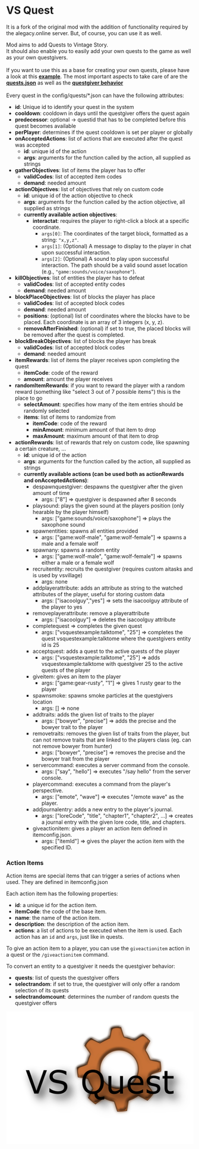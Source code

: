# VS Quest

It is a fork of the original mod with the addition of functionality required by the alegacy.online server. But, of course, you can use it as well.

Mod aims to add Quests to Vintage Story.<br>
It should also enable you to easily add your own quests to the game as well as your own questgivers.<br>
<br>
If you want to use this as a base for creating your own quests, please have a look at this **[example](example)**. The most important aspects to take care of are the **[quests.json](example/assets/vsquestexample/config/quests.json)** as well as the **[questgiver behavior](example/assets/vsquestexample/entities/questgiver.json#L229-L235)**<br><br>
Every quest in the config/quests/*.json can have the following attributes:
* **id**: Unique id to identify your quest in the system
* **cooldown**: cooldown in days until the questgiver offers the quest again
* **predecessor**: optional -> questid that has to be completed before this quest becomes available
* **perPlayer**: determines if the quest cooldown is set per player or globally
* **onAcceptedActions**: list of actions that are executed after the quest was accepted
  * **id**: unique id of the action
  * **args**: arguments for the function called by the action, all supplied as strings
* **gatherObjectives**: list of items the player has to offer
  * **validCodes**: list of accepted item codes
  * **demand**: needed amount
* **actionObjectives**: list of objectives that rely on custom code
  * **id**: unique id of the action objective to check
  * **args**: arguments for the function called by the action objective, all supplied as strings
  * **currently available action objectives**:
    * **interactat**: requires the player to right-click a block at a specific coordinate.
      * `args[0]`: The coordinates of the target block, formatted as a string: `"x,y,z"`.
      * `args[1]`: (Optional) A message to display to the player in chat upon successful interaction.
      * `args[2]`: (Optional) A sound to play upon successful interaction. The path should be a valid sound asset location (e.g., `"game:sounds/voice/saxophone"`).
* **killObjectives**: list of entities the player has to defeat
  * **validCodes**: list of accepted entity codes
  * **demand**: needed amount
* **blockPlaceObjectives**: list of blocks the player has place
  * **validCodes**: list of accepted block codes
  * **demand**: needed amount
  * **positions**: (optional) list of coordinates where the blocks have to be placed. Each coordinate is an array of 3 integers (x, y, z).
  * **removeAfterFinished**: (optional) if set to true, the placed blocks will be removed after the quest is completed.
* **blockBreakObjectives**: list of blocks the player has break
  * **validCodes**: list of accepted block codes
  * **demand**: needed amount
* **itemRewards**: list of items the player receives upon completing the quest
  * **itemCode**: code of the reward
  * **amount**: amount the player receives
* **randomItemRewards**: if you want to reward the player with a random reward (something like "select 3 out of 7 possible items") this is the place to go
  * **selectAmount**: specifies how many of the item entries should be randomly selected
  * **items**: list of items to randomize from
    * **itemCode**: code of the reward
    * **minAmount**: minimum amount of that item to drop
    * **maxAmount**: maximum amount of that item to drop
* **actionRewards**: list of rewards that rely on custom code, like spawning a certain creature, ...
  * **id**: unique id of the action
  * **args**: arguments for the function called by the action, all supplied as strings
  * **currently available actions (can be used both as actionRewards and onAcceptedActions)**:
    * despawnquestgiver: despawns the questgiver after the given amount of time
      * args: ["8"] => questgiver is despawned after 8 seconds
    * playsound: plays the given sound at the players position (only hearable by the player himself)
      * args: ["game:sounds/voice/saxophone"] => plays the saxophone sound
    * spawnentities: spawns all entities provided
      * args: ["game:wolf-male", "game:wolf-female"] => spawns a male and a female wolf
    * spawnany: spawns a random entity
      * args: ["game:wolf-male", "game:wolf-female"] => spawns either a male or a female wolf
    * recruitentity: recruits the questgiver (requires custom aitasks and is used by vsvillage)
      * args: none
    * addplayerattribute: adds an attribute as string to the watched attributes of the player, useful for storing custom data
      * args: ["isacoolguy","yes"] => sets the isacoolguy attribute of the player to yes
    * removeplayerattribute: remove a playerattribute
      * args: ["isacoolguy"] => deletes the isacoolguy attribute
    * completequest => completes the given quest
      * args: ["vsquestexample:talktome", "25"] => completes the quest vsquestexample:talktome where the questgivers entity id is 25
    * acceptquest: adds a quest to the active quests of the player
      * args: ["vsquestexample:talktome", "25"] => adds vsquestexample:talktome with questgiver 25 to the active quests of the player
    * giveitem: gives an item to the player
      * args: ["game:gear-rusty", "1"] => gives 1 rusty gear to the player
    * spawnsmoke: spawns smoke particles at the questgivers location
      * args: [] => none
    * addtraits: adds the given list of traits to the player
      * args: ["bowyer", "precise"] => adds the precise and the bowyer trait to the player
    * removetraits: removes the given list of traits from the player, but can not remove traits that are linked to the players class (eg. can not remove bowyer from hunter)
      * args: ["bowyer", "precise"] => removes the precise and the bowyer trait from the player
    * servercommand: executes a server command from the console.
      * args: ["say", "hello"] => executes "/say hello" from the server console.
    * playercommand: executes a command from the player's perspective.
      * args: ["emote", "wave"] => executes "/emote wave" as the player.
    * addjournalentry: adds a new entry to the player's journal.
      * args: ["loreCode", "title", "chapter1", "chapter2", ...] => creates a journal entry with the given lore code, title, and chapters.
    * giveactionitem: gives a player an action item defined in itemconfig.json.
      * args: ["itemId"] => gives the player the action item with the specified ID.

### Action Items

Action items are special items that can trigger a series of actions when used. They are defined in itemconfig.json

Each action item has the following properties:
* **id**: a unique id for the action item.
* **itemCode**: the code of the base item.
* **name**: the name of the action item.
* **description**: the description of the action item.
* **actions**: a list of actions to be executed when the item is used. Each action has an `id` and `args`, just like in quests.


To give an action item to a player, you can use the `giveactionitem` action in a quest or the `/giveactionitem` command.

To convert an entity to a questgiver it needs the questgiver behavior:
* **quests**: list of quests the questgiver offers
* **selectrandom**: if set to true, the questgiver will only offer a random selection of its quests
* **selectrandomcount**: determines the number of random quests the questgiver offers

![Thumbnail](resources/modicon.png)